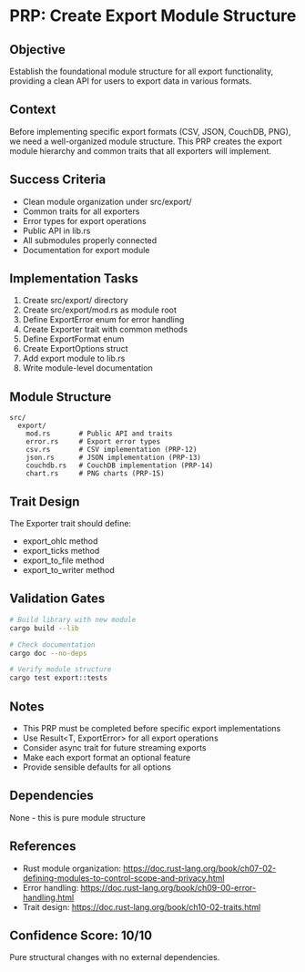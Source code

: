 # PRP: Create Export Module Structure

## Objective
Establish the foundational module structure for all export functionality, providing a clean API for users to export data in various formats.

## Context
Before implementing specific export formats (CSV, JSON, CouchDB, PNG), we need a well-organized module structure. This PRP creates the export module hierarchy and common traits that all exporters will implement.

## Success Criteria
- Clean module organization under src/export/
- Common traits for all exporters
- Error types for export operations
- Public API in lib.rs
- All submodules properly connected
- Documentation for export module

## Implementation Tasks
1. Create src/export/ directory
2. Create src/export/mod.rs as module root
3. Define ExportError enum for error handling
4. Create Exporter trait with common methods
5. Define ExportFormat enum
6. Create ExportOptions struct
7. Add export module to lib.rs
8. Write module-level documentation

## Module Structure
```
src/
  export/
    mod.rs       # Public API and traits
    error.rs     # Export error types
    csv.rs       # CSV implementation (PRP-12)
    json.rs      # JSON implementation (PRP-13)
    couchdb.rs   # CouchDB implementation (PRP-14)
    chart.rs     # PNG charts (PRP-15)
```

## Trait Design
The Exporter trait should define:
- export_ohlc method
- export_ticks method
- export_to_file method
- export_to_writer method

## Validation Gates
```bash
# Build library with new module
cargo build --lib

# Check documentation
cargo doc --no-deps

# Verify module structure
cargo test export::tests
```

## Notes
- This PRP must be completed before specific export implementations
- Use Result<T, ExportError> for all export operations
- Consider async trait for future streaming exports
- Make each export format an optional feature
- Provide sensible defaults for all options

## Dependencies
None - this is pure module structure

## References
- Rust module organization: https://doc.rust-lang.org/book/ch07-02-defining-modules-to-control-scope-and-privacy.html
- Error handling: https://doc.rust-lang.org/book/ch09-00-error-handling.html
- Trait design: https://doc.rust-lang.org/book/ch10-02-traits.html

## Confidence Score: 10/10
Pure structural changes with no external dependencies.